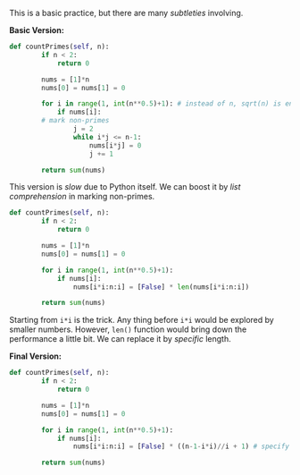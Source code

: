 This is a basic practice, but there are many *subtleties* involving.

**Basic Version:**
```python
def countPrimes(self, n):
        if n < 2:
            return 0

        nums = [1]*n
        nums[0] = nums[1] = 0

        for i in range(1, int(n**0.5)+1): # instead of n, sqrt(n) is enough
            if nums[i]:
		# mark non-primes
                j = 2
                while i*j <= n-1:
                    nums[i*j] = 0
                    j += 1

        return sum(nums)
```
This version is *slow* due to Python itself. We can boost it by *list comprehension* in marking non-primes.
```python
def countPrimes(self, n):
        if n < 2:
            return 0

        nums = [1]*n
        nums[0] = nums[1] = 0

        for i in range(1, int(n**0.5)+1):
            if nums[i]:
                nums[i*i:n:i] = [False] * len(nums[i*i:n:i])

        return sum(nums)
```
Starting from `i*i` is the trick. Any thing before `i*i` would be explored by smaller numbers. However, `len()` function would bring down the performance a little bit. We can replace it by *specific* length.

**Final Version:**
```python
def countPrimes(self, n):
        if n < 2:
            return 0

        nums = [1]*n
        nums[0] = nums[1] = 0

        for i in range(1, int(n**0.5)+1):
            if nums[i]:
                nums[i*i:n:i] = [False] * ((n-1-i*i)//i + 1) # specify the length directly

        return sum(nums)
```
